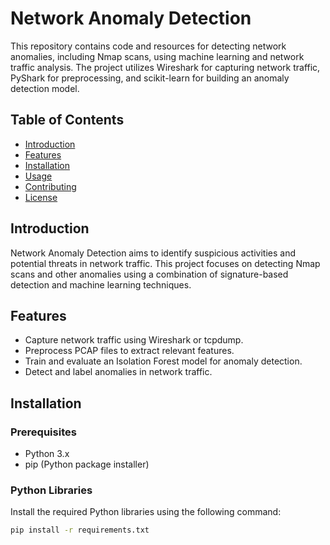 # Network Anomaly Detection

This repository contains code and resources for detecting network anomalies, including Nmap scans, using machine learning and network traffic analysis. The project utilizes Wireshark for capturing network traffic, PyShark for preprocessing, and scikit-learn for building an anomaly detection model.

## Table of Contents

- [Introduction](#introduction)
- [Features](#features)
- [Installation](#installation)
- [Usage](#usage)
- [Contributing](#contributing)
- [License](#license)

## Introduction

Network Anomaly Detection aims to identify suspicious activities and potential threats in network traffic. This project focuses on detecting Nmap scans and other anomalies using a combination of signature-based detection and machine learning techniques.

## Features

- Capture network traffic using Wireshark or tcpdump.
- Preprocess PCAP files to extract relevant features.
- Train and evaluate an Isolation Forest model for anomaly detection.
- Detect and label anomalies in network traffic.

## Installation

### Prerequisites

- Python 3.x
- pip (Python package installer)

### Python Libraries

Install the required Python libraries using the following command:

```bash
pip install -r requirements.txt

